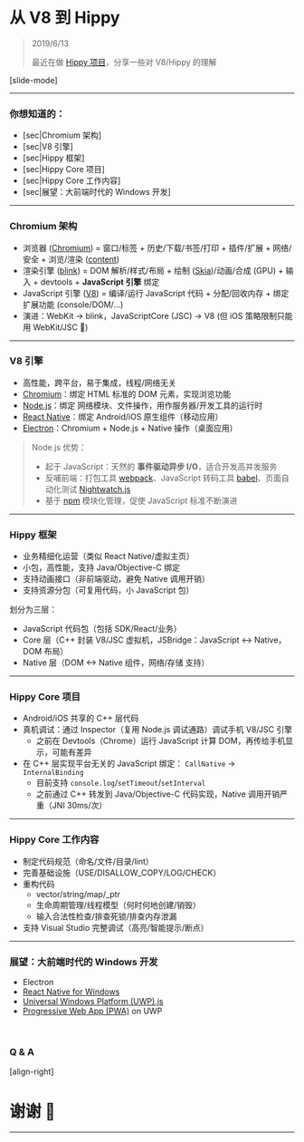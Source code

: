 ﻿# 从 V8 到 Hippy

> 2019/6/13
> 
> 最近在做 [Hippy 项目](https://img.w3ctech.com/Hippy-VueConf.pdf)，分享一些对 V8/Hippy 的理解

[slide-mode]

---

### 你想知道的：

- [sec|Chromium 架构]
- [sec|V8 引擎]
- [sec|Hippy 框架]
- [sec|Hippy Core 项目]
- [sec|Hippy Core 工作内容]
- [sec|展望：大前端时代的 Windows 开发]

---

### Chromium 架构

- 浏览器 ([Chromium](https://developers.google.cn/web/updates/2018/09/inside-browser-part1)) = 窗口/标签 + 历史/下载/书签/打印 + 插件/扩展 + 网络/安全 + 浏览/渲染 ([content](https://www.chromium.org/developers/content-module))
- 渲染引擎 ([blink](https://www.chromium.org/blink)) = DOM 解析/样式/布局 + 绘制 ([Skia](https://skia.org/))/动画/合成 (GPU) + 输入 + devtools + **JavaScript 引擎** 绑定
- JavaScript 引擎 ([V8](https://v8.dev/)) = 编译/运行 JavaScript 代码 + 分配/回收内存 + 绑定扩展功能 (console/DOM/...)
- 演进：WebKit -> blink，JavaScriptCore (JSC) -> V8 (但 iOS 策略限制只能用 WebKit/JSC 🤮)

---

### V8 引擎

- 高性能，跨平台，易于集成，线程/网络无关
- [Chromium](https://www.chromium.org/developers)：绑定 HTML 标准的 DOM 元素，实现浏览功能
- [Node.js](https://nodejs.org/)：绑定 网络模块、文件操作，用作服务器/开发工具的运行时
- [React Native](https://facebook.github.io/react-native/)：绑定 Android/iOS 原生组件（移动应用）
- [Electron](https://electronjs.org)：Chromium + Node.js + Native 操作（桌面应用）

> Node.js 优势：
> 
> - 起于 JavaScript：天然的 **事件驱动异步 I/O**，适合开发高并发服务
> - 反哺前端：打包工具 [webpack](https://webpack.js.org/)、JavaScript 转码工具 [babel](https://babeljs.io/)、页面自动化测试 [Nightwatch.js](https://nightwatchjs.org/)
> - 基于 [npm](https://www.npmjs.com/) 模块化管理，促使 JavaScript 标准不断演进

---

### Hippy 框架

- 业务精细化运营（类似 React Native/虚拟主页）
- 小包，高性能，支持 Java/Objective-C 绑定
- 支持动画接口（非前端驱动，避免 Native 调用开销）
- 支持资源分包（可复用代码，小 JavaScript 包）

划分为三层：

- JavaScript 代码包（包括 SDK/React/业务）
- Core 层（C++ 封装 V8/JSC 虚拟机，JSBridge：JavaScript <-> Native，DOM 布局）
- Native 层（DOM <-> Native 组件，网络/存储 支持）

---

### Hippy Core 项目

- Android/iOS 共享的 C++ 层代码
- 真机调试：通过 Inspector（复用 Node.js 调试通路）调试手机 V8/JSC 引擎
  - 之前在 Devtools（Chrome）运行 JavaScript 计算 DOM，再传给手机显示，可能有差异
- 在 C++ 层实现平台无关的 JavaScript 绑定： `CallNative` -> `InternalBinding`
  - 目前支持 `console.log`/`setTimeout`/`setInterval`
  - 之前通过 C++ 转发到 Java/Objective-C 代码实现，Native 调用开销严重（JNI 30ms/次）

---

### Hippy Core 工作内容

- 制定代码规范（命名/文件/目录/lint）
- 完善基础设施（USE/DISALLOW_COPY/LOG/CHECK）
- 重构代码
  - vector/string/map/_ptr
  - 生命周期管理/线程模型（何时何地创建/销毁）
  - 输入合法性检查/排查死锁/排查内存泄漏
- 支持 Visual Studio 完整调试（高亮/智能提示/断点）

---

### 展望：大前端时代的 Windows 开发

- Electron
- [React Native for Windows](https://github.com/Microsoft/react-native-windows)
- [Universal Windows Platform (UWP).js](https://docs.microsoft.com/en-us/windows/uwp/get-started/universal-application-platform-guide)
- [Progressive Web App (PWA)](https://docs.microsoft.com/en-us/microsoft-edge/progressive-web-apps) on UWP

<br/>

### Q & A

[align-right]

# 谢谢 🙂

---

